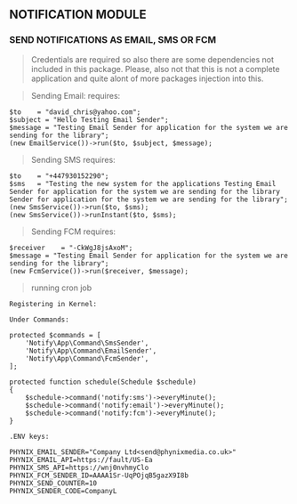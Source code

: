## NOTIFICATION MODULE 
### SEND NOTIFICATIONS AS EMAIL, SMS OR FCM
> Credentials are required so also there are some dependencies not included in this package. Please, also not that this is not a complete application and quite alont of more packages injection into this.

> Sending Email: requires:
```angular2html
$to    = "david_chris@yahoo.com";
$subject = "Hello Testing Email Sender";
$message = "Testing Email Sender for application for the system we are sending for the library";
(new EmailService())->run($to, $subject, $message);
```

> Sending SMS requires:
```angular2html
$to    = "+447930152290";
$sms   = "Testing the new system for the applications Testing Email Sender for application for the system we are sending for the library Sender for application for the system we are sending for the library";
(new SmsService())->run($to, $sms);
(new SmsService())->runInstant($to, $sms);
```

> Sending FCM requires:
```angular2html
$receiver    = "-CkWgJ8jsAxoM";
$message = "Testing Email Sender for application for the system we are sending for the library";
(new FcmService())->run($receiver, $message);
```

> running cron job

```angular2html
Registering in Kernel:

Under Commands:

protected $commands = [
    'Notify\App\Command\SmsSender',
    'Notify\App\Command\EmailSender',
    'Notify\App\Command\FcmSender',
];

protected function schedule(Schedule $schedule)
{
    $schedule->command('notify:sms')->everyMinute();
    $schedule->command('notify:email')->everyMinute();
    $schedule->command('notify:fcm')->everyMinute();
}
```

````angular2html
.ENV keys:

PHYNIX_EMAIL_SENDER="Company Ltd<send@phynixmedia.co.uk>"
PHYNIX_EMAIL_API=https://fault/US-Ea
PHYNIX_SMS_API=https://wnj0nvhmyClo
PHYNIX_FCM_SENDER_ID=AAAA1Sr-UqPOjqB5gazX9I8b
PHYNIX_SEND_COUNTER=10
PHYNIX_SENDER_CODE=CompanyL
````